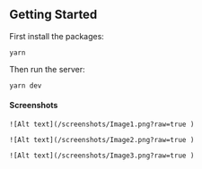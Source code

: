 ## Getting Started

First install the packages:
```
yarn
```

Then run the server:

```
yarn dev
```
#### Screenshots
```
![Alt text](/screenshots/Image1.png?raw=true )
```
```
![Alt text](/screenshots/Image2.png?raw=true )
```
```
![Alt text](/screenshots/Image3.png?raw=true )
```